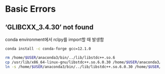 # Basic Errors
## ‘GLIBCXX_3.4.30’ not found
conda environment에서 rclpy를 import할 때 발생함
```bash
conda install -c conda-forge gcc=12.1.0

rm /home/$USER/anaconda3/bin/../lib/libstdc++.so.6
cp /usr/lib/x86_64-linux-gnu/libstdc++.so.6.0.30 /home/$USER/anaconda3/bin/../lib 
ln -s /home/$USER/anaconda3/bin/../lib/libstdc++.so.6.0.30 /home/$USER/anaconda3/bin/../lib/libstdc++.so.6
```
